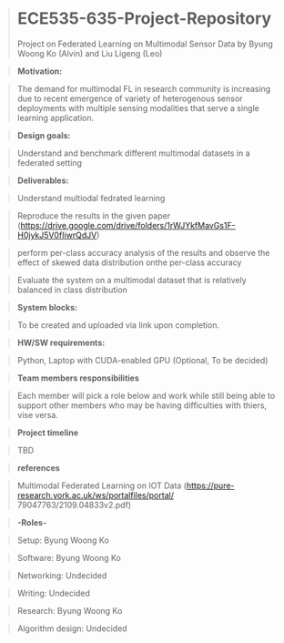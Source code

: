 ># ECE535-635-Project-Repository
>Project on Federated Learning on Multimodal Sensor Data by Byung Woong Ko (Alvin) and Liu Ligeng (Leo)

>**Motivation:**

>  The demand for multimodal FL in research community is increasing due to recent emergence of variety of heterogenous sensor deployments with multiple sensing modalities that serve a single learning application. 

>**Design goals:**

>  Understand and benchmark different multimodal datasets in a federated setting

>**Deliverables:**

>  Understand multiodal fedrated learning

>  Reproduce the results in the given paper (https://drive.google.com/drive/folders/1rWJYkfMavGs1F-H0jykJ5V0fIiwrQdJV)

>  perform per-class accuracy analysis of the results and observe the effect of skewed data distribution onthe per-class accuracy

>  Evaluate the system on a multimodal dataset that is relatively balanced in class distribution

>**System blocks:**

>  To be created and uploaded via link upon completion.

>**HW/SW requirements:**

>  Python, Laptop with CUDA-enabled GPU (Optional, To be decided)

>**Team members responsibilities**

>  Each member will pick a role below and work while still being able to support other members who may be having difficulties with thiers, vise versa.

>**Project timeline**

>  TBD

>**references**

>  Multimodal Federated Learning on IOT Data (https://pure-research.york.ac.uk/ws/portalfiles/portal/
79047763/2109.04833v2.pdf)

>

>

>**-Roles-**          

>Setup:             Byung Woong Ko

>Software:          Byung Woong Ko

>Networking:        Undecided

>Writing:           Undecided

>Research:          Byung Woong Ko

>Algorithm design:  Undecided
